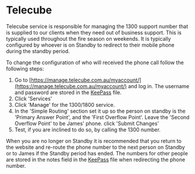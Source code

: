 # Telecube

Telecube service is responsible for managing the 1300 support number that is supplied to our clients when they need
out of business support. This is typically used throughout the fire season on weekends. It is typically configured
by whoever is on Standby to redirect to their mobile phone during the standby period.

To change the configuration of who will received the phone call follow the following steps:

1. Go to [https://manage.telecube.com.au/myaccount/](https://manage.telecube.com.au/myaccount/) and log in. The
username and password are stored in the [KeePass](KeePass.md) file.
2. Click 'Services'
3. Click 'Manage' for the 1300/1800 service.
4. In the 'Simple Routing' section set it up so the person on standby is the 'Primary Answer Point', and the
'First Overflow Point'. Leave the 'Second Overflow Point' to be James' phone. click 'Submit Changes'
5. Test, if you are inclined to do so, by calling the 1300 number.

When you are no longer on Standby it is recommended that you return to the website and re-route the phone number
to the next person on Standby or to James if the Standby period has ended. The numbers for other people are stored
in the notes field in the [KeePass](KeePass.md) file when redirecting the phone number.
